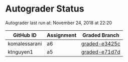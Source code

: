 # Autograder Status
Autograder last run at: November 24, 2018 at 22:20

| GitHub ID | Assignment | Graded Branch |
|-----------|------------|---------------|
| komalessarani | a6 | [graded-e3425c](https://github.com/Fall2018COMP401-001/a6-komalessarani/tree/graded-e3425c) | 
| ktnguyen1 | a5 | [graded-e71d7d](https://github.com/Fall2018COMP401-001/a5-ktnguyen1/tree/graded-e71d7d) | 

